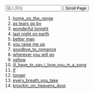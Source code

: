 <input type="text" placeholder="输入网址" id="urlInput">
<button onclick="location = 'page.html?p=' + document.querySelector('#urlInput').value">Scroll Page</button>

1.  [home_on_the_range](page.html?p=https://tabs.ultimate-guitar.com/tab/misc_traditional/home_on_the_range_chords_1726287)
2.  [as tears go by](page.html?p=https://tabs.ultimate-guitar.com/tab/the_rolling_stones/as_tears_go_by_chords_346586)
3.  [wonderful tonight](page.html?p=https://tabs.ultimate-guitar.com/tab/eric_clapton/wonderful_tonight_tabs_664886)
4.  [last night on earth](page.html?p=https://tabs.ultimate-guitar.com/tab/green_day/last_night_on_earth_chords_824961)
5.  [better man](page.html?p=https://tabs.ultimate-guitar.com/tab/robbie_williams/better_man_chords_2510358)
6.  [you raise me up](page.html?p=https://tabs.ultimate-guitar.com/tab/josh_groban/you_raise_me_up_tabs_685047)
7.  [goodbye_to_romance](page.html?p=https://tabs.ultimate-guitar.com/tab/ozzy_osbourne/goodbye_to_romance_chords_1130955)
8.  [wherever you will go](page.html?p=https://tabs.ultimate-guitar.com/tab/the_calling/wherever_you_will_go_chords_37465)
9.  [yellow](page.html?p=https://tabs.ultimate-guitar.com/tab/coldplay/yellow_chords_540497)
10. [ill_have_to_say_i_love_you_in_a_song](page.html?p=https://tabs.ultimate-guitar.com/tab/jim_croce/ill_have_to_say_i_love_you_in_a_song_chords_1047560)
11. [if](page.html?p=https://tabs.ultimate-guitar.com/tab/bread/if_chords_172964)
12. [longer](page.html?p=https://tabs.ultimate-guitar.com/tab/dan_fogelberg/longer_chords_1049249)
13. [every_breath_you_take](page.html?p=https://tabs.ultimate-guitar.com/tab/the_police/every_breath_you_take_tabs_802919)
14. [knockin_on_heavens_door](https://tabs.ultimate-guitar.com/tab/bob_dylan/knockin_on_heavens_door_chords_66559)
